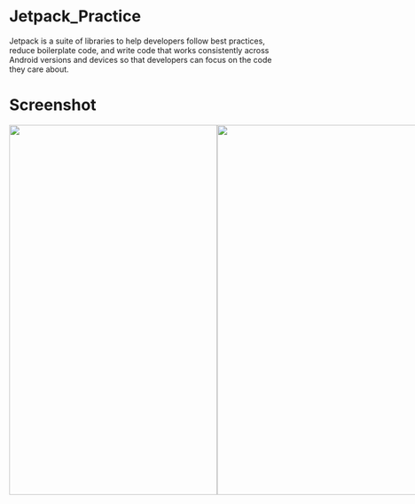 # Jetpack_Practice

Jetpack is a suite of libraries to help developers follow best practices, reduce boilerplate code, and write code that works consistently across Android versions and devices so that developers can focus on the code they care about.

# Screenshot 
<div style="display: flex; flex-direction: row;">
 <img src="https://github.com/muhsan-javed/Jetpack_Practice/assets/67718185/39aa2033-a64f-44e6-ae71-9e6cec7b5bba" width="375" height="667">
 <img src="https://github.com/muhsan-javed/Jetpack_Practice/assets/67718185/a22dacf0-8392-40a9-8789-96faca5f4457" width="375" height="667">
 <img src="https://github.com/muhsan-javed/Jetpack_Practice/assets/67718185/490fee63-bdcb-4c1c-bce0-dace2c2fc01a" width="375" height="667">
 <img src="https://github.com/muhsan-javed/Jetpack_Practice/assets/67718185/59390003-f98e-4b20-ba98-2c76d8c035bf" width="375" height="667">
 <img src="https://github.com/muhsan-javed/Jetpack_Practice/assets/67718185/9851ed4e-a236-493d-aeec-fdf8c45174c3" width="375" height="667">
</div>
